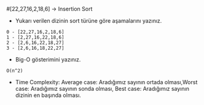 #[22,27,16,2,18,6] -> Insertion Sort

- Yukarı verilen dizinin sort türüne göre aşamalarını yazınız.

```
0 - [22,27,16,2,18,6]
1 - [2,27,16,22,18,6]
2 - [2,6,16,22,18,27]
3 - [2,6,16,18,22,27]
```

- Big-O gösterimini yazınız.

```
O(n^2)
```

- Time Complexity: Average case: Aradığımız sayının ortada olması,Worst case: Aradığımız sayının sonda olması, Best case: Aradığımız sayının dizinin en başında olması.

```

```
